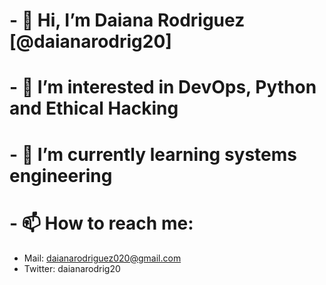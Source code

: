 # - 👋 Hi, I’m Daiana Rodriguez [@daianarodrig20]
# - 👀 I’m interested in DevOps, Python and Ethical Hacking
# - 🌱 I’m currently learning systems engineering
# - 📫 How to reach me: 
* Mail: daianarodriguez020@gmail.com
* Twitter: daianarodrig20

<!---
daianarodrig20/daianarodrig20 is a ✨ special ✨ repository because its `README.md` (this file) appears on your GitHub profile.
You can click the Preview link to take a look at your changes.
--->

